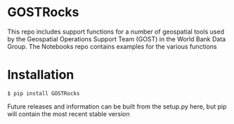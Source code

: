 # GOSTRocks
This repo includes support functions for a number of geospatial tools used by the Geospatial Operations Support Team (GOST) in the World Bank Data Group. The Notebooks repo contains examples for the various functions

# Installation
```
$ pip install GOSTRocks
```

Future releases and information can be built from the setup.py here, but pip will contain the most recent stable version
